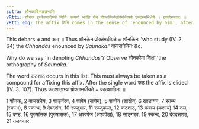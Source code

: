 ```yaml
---
sutra: शौनकादिभ्यश्छन्दसि
vRtti: शौनक इत्येवमादिभ्यो णिनिः प्रत्ययो भवति तेन प्रोक्तमित्येतस्मिन्विषये छन्दस्यभिधेये । छाणोरपवादः ॥
vRtti_eng: The affix णिनि comes in the sense of 'enounced by him', after the words शौनक &c, in denoting _Chhandas_.
---
```

This debars छ and अण् ॥ Thus शौनकेन प्रोक्तंमधीयते = शौनकिनः 'who study (IV. 2. 64) the _Chhandas_ enounced by _Saunaka_.' वाजसनेयिनः &c.

Why do we say 'in denoting _Chhandas_'? Observe शौनकीया शिक्षा 'the orthography of _Saunaka_.'

The word कठशाठ occurs in this list. This must always be taken as a compound for affixing this affix. After the single word कठ the affix is elided (IV. 3. 107). Thus कठशाठाभ्यां प्रोक्तामधीयते = काठशाठिनः ॥

1 शौनक, 2 वाजसनेय, 3 शार्ङ्गरव, 4 शापेय (सांपेय), 5 शाष्पेय (शाखेय) 6 खाडायन, 7 स्तम्भ (स्कम्भ), 8 स्कन्ध, 9 देवदर्शन, 10 रज्जुभार, 11 रज्जुकण्ठ, 12 कठशाठ, 13 कषाय (कशाय) 14 तल, 15 दण्ड, 16 पुरुषांसक (पुरुषासक), 17 अश्वपेज (अश्वपेठा), 18 साङ्गरव, 19 स्कन्द, 20 देवदत्तशठ, 21 तलवकार.
